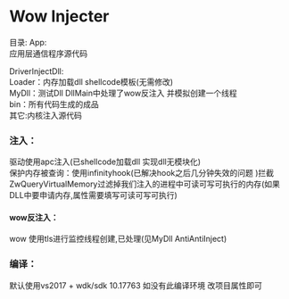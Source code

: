 # Wow Injecter
目录:
App:  
  应用层通信程序源代码
  
DriverInjectDll:  
  Loader：内存加载dll shellcode模板(无需修改)  
  MyDll：测试Dll DllMain中处理了wow反注入 并模拟创建一个线程  
  bin：所有代码生成的成品  
  其它:内核注入源代码  
  
### 注入：
驱动使用apc注入(已shellcode加载dll 实现dll无模块化)  
保护内存被查询：使用infinityhook(已解决hook之后几分钟失效的问题 )拦截ZwQueryVirtualMemory过滤掉我们注入的进程中可读可写可执行的内存(如果DLL中要申请内存,属性需要填写可读可写可执行)    

#### wow反注入：
wow 使用tls进行监控线程创建,已处理(见MyDll AntiAntiInject)  

### 编译：
默认使用vs2017 + wdk/sdk 10.17763 如没有此编译环境 改项目属性即可  
